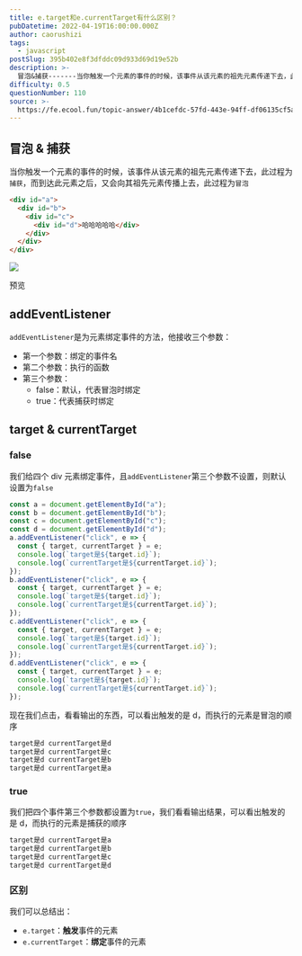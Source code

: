 ```yaml
---
title: e.target和e.currentTarget有什么区别？
pubDatetime: 2022-04-19T16:00:00.000Z
author: caorushizi
tags:
  - javascript
postSlug: 395b402e8f3dfddc09d933d69d19e52b
description: >-
  冒泡&捕获-------当你触发一个元素的事件的时候，该事件从该元素的祖先元素传递下去，此过程为`捕获`，而到达此元素之后，又会向其祖先元素传播上去，此过程为`冒泡````html<divid="a"
difficulty: 0.5
questionNumber: 110
source: >-
  https://fe.ecool.fun/topic-answer/4b1cefdc-57fd-443e-94ff-df06135cf5ac?orderBy=updateTime&order=desc&tagId=10
---
```


## 冒泡 & 捕获

当你触发一个元素的事件的时候，该事件从该元素的祖先元素传递下去，此过程为`捕获`，而到达此元素之后，又会向其祖先元素传播上去，此过程为`冒泡`

```html
<div id="a">
  <div id="b">
    <div id="c">
      <div id="d">哈哈哈哈哈</div>
    </div>
  </div>
</div>
```

![](https://p3-juejin.byteimg.com/tos-cn-i-k3u1fbpfcp/a2298b84cc0e484a85d4c8e18674ea34~tplv-k3u1fbpfcp-zoom-1.image)

预览

## addEventListener

`addEventListener`是为元素绑定事件的方法，他接收三个参数：

- 第一个参数：绑定的事件名
- 第二个参数：执行的函数
- 第三个参数：
  - false：默认，代表冒泡时绑定
  - true：代表捕获时绑定

## target & currentTarget

### false

我们给四个 div 元素绑定事件，且`addEventListener`第三个参数不设置，则默认设置为`false`

```js
const a = document.getElementById("a");
const b = document.getElementById("b");
const c = document.getElementById("c");
const d = document.getElementById("d");
a.addEventListener("click", e => {
  const { target, currentTarget } = e;
  console.log(`target是${target.id}`);
  console.log(`currentTarget是${currentTarget.id}`);
});
b.addEventListener("click", e => {
  const { target, currentTarget } = e;
  console.log(`target是${target.id}`);
  console.log(`currentTarget是${currentTarget.id}`);
});
c.addEventListener("click", e => {
  const { target, currentTarget } = e;
  console.log(`target是${target.id}`);
  console.log(`currentTarget是${currentTarget.id}`);
});
d.addEventListener("click", e => {
  const { target, currentTarget } = e;
  console.log(`target是${target.id}`);
  console.log(`currentTarget是${currentTarget.id}`);
});
```

现在我们点击，看看输出的东西，可以看出触发的是 d，而执行的元素是冒泡的顺序

```js
target是d currentTarget是d
target是d currentTarget是c
target是d currentTarget是b
target是d currentTarget是a

```

### true

我们把四个事件第三个参数都设置为`true`，我们看看输出结果，可以看出触发的是 d，而执行的元素是捕获的顺序

```js
target是d currentTarget是a
target是d currentTarget是b
target是d currentTarget是c
target是d currentTarget是d

```

### 区别

我们可以总结出：

- `e.target`：**触发**事件的元素
- `e.currentTarget`：**绑定**事件的元素
